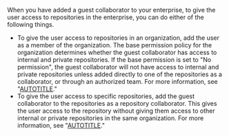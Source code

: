 When you have added a guest collaborator to your enterprise, to give the user access to repositories in the enterprise, you can do either of the following things.
- To give the user access to repositories in an organization, add the user as a member of the organization. The base permission policy for the organization determines whether the guest collaborator has access to internal and private repositories. If the base permission is set to "No permission", the guest collaborator will not have access to internal and private repositories unless added directly to one of the repositories as a collaborator, or through an authorized team. For more information, see "[AUTOTITLE](/organizations/managing-user-access-to-your-organizations-repositories/managing-repository-roles/setting-base-permissions-for-an-organization)."
- To give the user access to specific repositories, add the guest collaborator to the repositories as a repository collaborator. This gives the user access to the repository without giving them access to other internal or private repositories in the same organization. For more information, see "[AUTOTITLE](/organizations/managing-peoples-access-to-your-organization-with-roles/roles-in-an-organization#outside-collaborators-or-repository-collaborators)."
